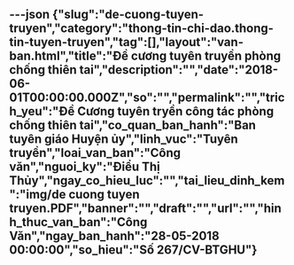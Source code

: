 ---json
{"slug":"de-cuong-tuyen-truyen","category":"thong-tin-chi-dao.thong-tin-tuyen-truyen","tag":[],"layout":"van-ban.html","title":"Đề cương tuyên truyền phòng chống thiên tai","description":"","date":"2018-06-01T00:00:00.000Z","so":"","permalink":"","trich_yeu":"Đề Cương tuyên tryền công tác phòng chống thiên tai","co_quan_ban_hanh":"Ban tuyên giáo Huyện ủy","linh_vuc":"Tuyên truyền","loai_van_ban":"Công văn","nguoi_ky":"Điểu Thị Thủy","ngay_co_hieu_luc":"","tai_lieu_dinh_kem":"img/de cuong tuyen truyen.PDF","banner":"","draft":"","url":"","hinh_thuc_van_ban":"Công Văn","ngay_ban_hanh":"28-05-2018 00:00:00","so_hieu":"Số 267/CV-BTGHU"}
---
